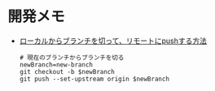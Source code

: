 # 開発メモ
* [ローカルからブランチを切って、リモートにpushする方法](https://qiita.com/shungo_m/items/4bbcbcbd3d7aea40b21e)
  ~~~
  # 現在のブランチからブランチを切る
  newBranch=new-branch
  git checkout -b $newBranch
  git push --set-upstream origin $newBranch
  ~~~